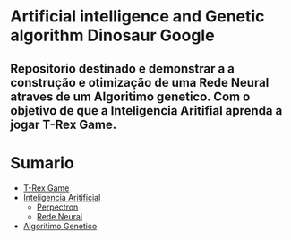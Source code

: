 # Artificial intelligence and Genetic algorithm Dinosaur Google

## Repositorio destinado e demonstrar a a construção e otimização de uma Rede Neural atraves de um Algoritimo genetico. Com o objetivo de que a Inteligencia Aritifial aprenda a jogar T-Rex Game.

Sumario
=================
<!--ts-->
   * [T-Rex Game](#Sobre)
   * [Inteligencia Aritificial](#instalacao)
      * [Perpectron](#tabela-de-conteudo)
      * [Rede Neural](#tabela-de-conteudo)
   * [Algoritimo Genetico](#como-usar)
<!--te-->
